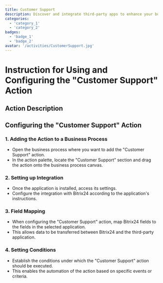 ```yaml
---
title: Customer Support
description: Discover and integrate third-party apps to enhance your business.
categories: 
  - 'category_1'
  - 'category_2'
badges: 
  - 'badge_1'
  - 'badge_2'
avatar: '/activities/CustomerSupport.jpg'
---
```

# Instruction for Using and Configuring the "Customer Support" Action

## Action Description

## **Configuring the "Customer Support" Action**

### 1. Adding the Action to a Business Process
- Open the business process where you want to add the "Customer Support" action.
- In the action palette, locate the "Customer Support" section and drag the action onto the business process canvas.

### 2. Setting up Integration
- Once the application is installed, access its settings.
- Configure the integration with Bitrix24 according to the application's instructions.

### 3. Field Mapping
- When configuring the "Customer Support" action, map Bitrix24 fields to the fields in the selected application.
- This allows data to be transferred between Bitrix24 and the third-party application.

### 4. Setting Conditions
- Establish the conditions under which the "Customer Support" action should be executed.
- This enables the automation of the action based on specific events or criteria.

 
